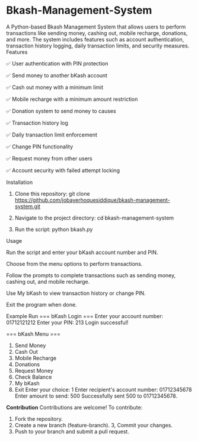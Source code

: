 # Bkash-Management-System
A Python-based Bkash Management System that allows users to perform transactions like sending money, cashing out, mobile recharge, donations, and more. The system includes features such as account authentication, transaction history logging, daily transaction limits, and security measures.
Features

✅ User authentication with PIN protection

✅ Send money to another bKash account

✅ Cash out money with a minimum limit

✅ Mobile recharge with a minimum amount restriction

✅ Donation system to send money to causes

✅ Transaction history log

✅ Daily transaction limit enforcement

✅ Change PIN functionality

✅ Request money from other users

✅ Account security with failed attempt locking

Installation

1. Clone this repository:
git clone https://github.com/jobayerhoquesiddique/bkash-management-system.git

2. Navigate to the project directory:
cd bkash-management-system

3. Run the script:
python bkash.py

Usage

Run the script and enter your bKash account number and PIN.

Choose from the menu options to perform transactions.

Follow the prompts to complete transactions such as sending money, cashing out, and mobile recharge.

Use My bKash to view transaction history or change PIN.

Exit the program when done.

Example Run
=== bKash Login ===
Enter your account number: 01712121212
Enter your PIN: 213
Login successful!

=== bKash Menu ===
1. Send Money
2. Cash Out
3. Mobile Recharge
4. Donations
5. Request Money
6. Check Balance
7. My bKash
8. Exit
Enter your choice: 1
Enter recipient's account number: 01712345678
Enter amount to send: 500
Successfully sent 500 to 01712345678.


**Contribution**
Contributions are welcome! To contribute:

1. Fork the repository.
2. Create a new branch (feature-branch).
3, Commit your changes.
4. Push to your branch and submit a pull request.
